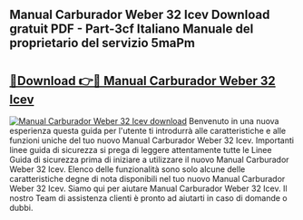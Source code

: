 ## Manual Carburador Weber 32 Icev Download gratuit PDF - Part-3cf Italiano Manuale del proprietario del servizio 5maPm

# <h2><a href="http://dfbdzs7.blite.top/?on=Manual+Carburador+Weber+32+Icev">🔗Download 👉🔴 Manual Carburador Weber 32 Icev</a></h2>

[![Manual Carburador Weber 32 Icev download](https://i.imgur.com/lujVjoI.png)](http://dfbdzs7.blite.top/?on=Manual+Carburador+Weber+32+Icev)
Benvenuto in una nuova esperienza questa guida per l'utente ti introdurrà alle caratteristiche e alle funzioni uniche del tuo nuovo Manual Carburador Weber 32 Icev. Importanti linee guida di sicurezza si prega di leggere attentamente tutte le Linee Guida di sicurezza prima di iniziare a utilizzare il nuovo Manual Carburador Weber 32 Icev. Elenco delle funzionalità sono solo alcune delle caratteristiche degne di nota disponibili nel tuo nuovo Manual Carburador Weber 32 Icev. Siamo qui per aiutare Manual Carburador Weber 32 Icev. Il nostro Team di assistenza clienti è pronto ad aiutarti in caso di domande o dubbi.
